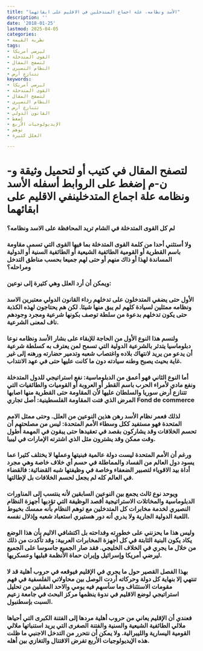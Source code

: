 ```yaml
---
title: "الأسد ونظامه، علة اجماع المتدخلين في الاقليم على ابقائهما"
description: ''
date: '2018-01-25'
lastmod: 2025-04-05
categories:
- نظرية القيمة
tags:
- ليرضي أمريكا
- القوى المتدخلة
- لتصفح المقال
- النظام النصيري
- تتنازع أرض
keywords:
- ليرضي أمريكا
- القوى المتدخلة
- لتصفح المقال
- النظام النصيري
- تتنازع أرض
- القانون الدولي
- إضغط
- الإيديولوجيات الأربع
- توهم
- العلل كثيرة

---
```

# **لتصفح المقال في كتيب أو لتحميل وثيقة و-ن-م إضغط على الروابط أسفله** **الأسد ونظامه علة اجماع المتدخلينفي الاقليم على ابقائهما**

### لم كل القوى المتدخلة في الشام تريد المحافظة على الاسد ونظامه؟

### ولا أستثني أحدا من كلمة القوى المتدخلة بما فيها القوى التي تسمى مقاومة باسم القطرية أو القومية الطائفية الشيعية أو الطائفية السنية أو الدولية المساندة لهذا أو ذاك منهم أو حتى لهم جميعا بحسب مناطق التدخل ومراحله؟

### ويمكن أن أرد العلل وهي كثيرة إلى نوعين:

### الأول حتى يضفي المتدخلون على تدخلهم رداء القانون الدولي معتبرين الاسد ونظامه ممثلين لسيادة كلهم لم يبق منها شيئا. لكن هم يحتاجون لهذه الكذبة حتى يكون تدخلهم بدعوة من سلطة توصف بكونها شرعية ومجرد وجودهم ناف لمعنى الشرعية.

### ولنسم هذا النوع الأول من الحاجة للإبقاء على بشار الأسد ونظامه نوعا دبلوماسيا يتدثر بالشرعية الدولية التي تسمح لمن يعترف به كسلطة شرعية أن يدعو من يريد لانتهاك بلاده واغتصاب شعبه وتدمير حضارته ورهنه إلى غير غاية بحيث يصبح وطنه سيادته دون ما كانت عليها حتى في عهد الانتداب.

### أما النوع الثاني فهو أعمق من الدبلوماسية: نفع استراتيجي للدول المتدخلة ونفع مادي لأمراء الحرب باسم القطر أو العروبة أو القوميات والطائفيات التي تتنازع أرض سوريا والسلطان عليها لأن المقاومة حتى القطرية منها اصابها المرض الذي فتت المقاومة الفلسطينية: أصل تجاري Fond de commerce

### لذلك فعمر نظام الأسد رهن هذين النوعين من العلل. وحتى ممثل الامم المتحدة فهو مستفيد ككل وسطاء الأمم المتحدة: ليس من مصلحتهم أن تحسم الخلافات وقد يشاركون بقصد في تعقيدها حتى يبقون في المهمة أطول وقت ممكن وقد يشترون مثل الذي اشترته الإمارات في ليبيا.

### ورغم أن الأمم المتحدة ليست دولة عالمية فبنيتها وعملها لا يختلف كثيرا عما يسود دول العالم من الفساد والمماطلة في حسم أي خلاف خاصة وهي مجرد أداة بيد الاقوياء لتصبير الضعفاء وخاصة في وظيفتها شبه القضائية: فالقضاء في العالم كله لم يجعل لحسم الخلافات بل لإطالتها.

### ويوحد نوع ثالث يجمع بين النوعين السابقين لأنه ينتسب إلى المناورات الدبلوماسية والمخاتلات الاستراتيجية أقصد الوظيفة التي تؤديها أجهزة النظام النصيري لخدمة مخابرات كل المتدخلين مع توهم النظام بأنه ممسك بخيوط اللعبة الدولية الجارية ولا يدري أنه دور هستيري استعباد شعبه وإذلال نفسه.

### وليس هذا ما يحزنني على خطورته وفداحته بل اكتشافي الاليم بأن هذا الوضع يكاد يكون البنية الثابتة في كل أجهزة المخابرات العربية: وقد تأكدت من ذلك من خلال ما يجري في الخلاف الخليجي. فقد صار الجميع جاسوسا على الجميع ليرضي أمريكا وإسرائيل وإيران حماة الأنظمة قبليها وعسكريها.

### بهذا الفصل القصير حول ما يجري في الإقليم فيوقعه في حروب أهلية قد لا تنتهي إلا بنهاية كل دولة وحركاته أردت الوصل بين محاولاتي الفلسفية في فهم مقومات الاستئناف وما سأسهم فيه يومي والاحد المقبلين من تحليل استراتيجي لوضع الاقليم في ندوة ينظمها مركز البحث في جامعة زعيم السبت بإسطنبول.

### فعندي أن الإقليم يعاني من حروب أهلية مردها إلى الفتنة الكبرى التي أحياها ملالي الطائفية الشيعية والسنية والفتنة الصغرى التي يريد استنباتها ملالي القومية اليسارية والليبرالية. ولا يمكن أن نتحرر من التدخل الاجنبي ما ظلت هذه الإيديولوجيات الأربع تفرض الاقتتال والتغازي بين أهله.

###
